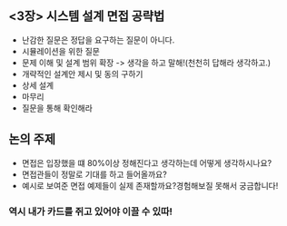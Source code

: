## <3장> 시스템 설계 면접 공략법
- 난감한 질문은 정답을 요구하는 질문이 아니다.
- 시뮬레이션을 위한 질문
- 문제 이해 및 설계 범위 확장 -> 생각을 하고 말해!(천천히 답해라 생각하고.)
- 개략적인 설계안 제시 및 동의 구하기
- 상세 설계
- 마무리
- 질문을 통해 확인해라

## 논의 주제
- 면접은 입장했을 떄 80%이상 정해진다고 생각하는데 어떻게 생각하시나요?
- 면접관들이 정말로 기대를 하고 들어올까요? 
- 예시로 보여준 면접 예제들이 실제 존재할까요?경험해보질 못해서 궁금합니다!

### 역시 내가 카드를 쥐고 있어야 이끌 수 있따!
